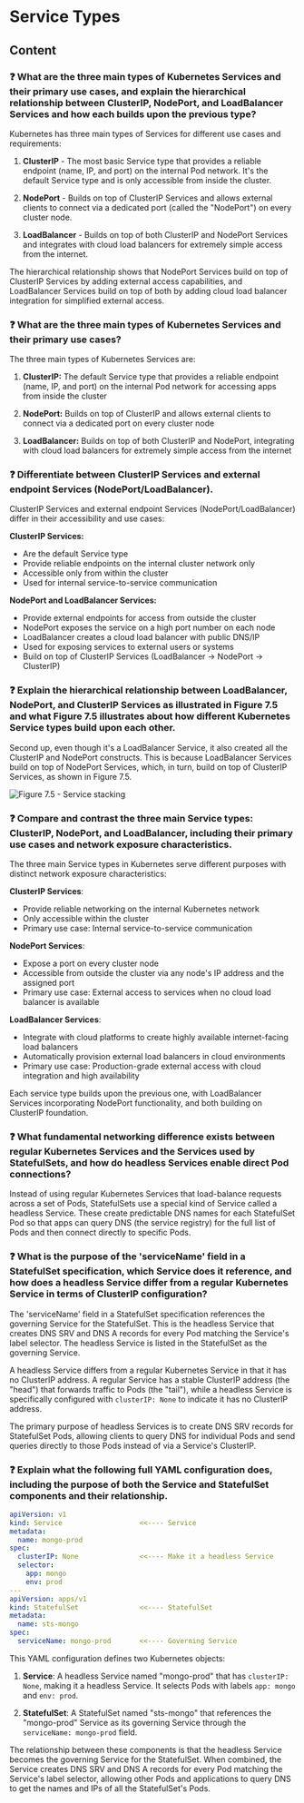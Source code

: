 # Service Types

## Content

### ❓ What are the three main types of Kubernetes Services and their primary use cases, and explain the hierarchical relationship between ClusterIP, NodePort, and LoadBalancer Services and how each builds upon the previous type?
Kubernetes has three main types of Services for different use cases and requirements:

1. **ClusterIP** - The most basic Service type that provides a reliable endpoint (name, IP, and port) on the internal Pod network. It's the default Service type and is only accessible from inside the cluster.

2. **NodePort** - Builds on top of ClusterIP Services and allows external clients to connect via a dedicated port (called the "NodePort") on every cluster node.

3. **LoadBalancer** - Builds on top of both ClusterIP and NodePort Services and integrates with cloud load balancers for extremely simple access from the internet.

The hierarchical relationship shows that NodePort Services build on top of ClusterIP Services by adding external access capabilities, and LoadBalancer Services build on top of both by adding cloud load balancer integration for simplified external access.

### ❓ What are the three main types of Kubernetes Services and their primary use cases?
The three main types of Kubernetes Services are:

1. **ClusterIP:** The default Service type that provides a reliable endpoint (name, IP, and port) on the internal Pod network for accessing apps from inside the cluster

2. **NodePort:** Builds on top of ClusterIP and allows external clients to connect via a dedicated port on every cluster node

3. **LoadBalancer:** Builds on top of both ClusterIP and NodePort, integrating with cloud load balancers for extremely simple access from the internet

### ❓ Differentiate between ClusterIP Services and external endpoint Services (NodePort/LoadBalancer).
ClusterIP Services and external endpoint Services (NodePort/LoadBalancer) differ in their accessibility and use cases:

**ClusterIP Services:**
- Are the default Service type
- Provide reliable endpoints on the internal cluster network only
- Accessible only from within the cluster
- Used for internal service-to-service communication

**NodePort and LoadBalancer Services:**
- Provide external endpoints for access from outside the cluster
- NodePort exposes the service on a high port number on each node
- LoadBalancer creates a cloud load balancer with public DNS/IP
- Used for exposing services to external users or systems
- Build on top of ClusterIP Services (LoadBalancer → NodePort → ClusterIP)

### ❓ Explain the hierarchical relationship between LoadBalancer, NodePort, and ClusterIP Services as illustrated in Figure 7.5 and what Figure 7.5 illustrates about how different Kubernetes Service types build upon each other.
Second up, even though it's a LoadBalancer Service, it also created all the ClusterIP and NodePort constructs. This is because LoadBalancer Services build on top of NodePort Services, which, in turn, build on top of ClusterIP Services, as shown in Figure 7.5.

![Figure 7.5 - Service stacking](media/figure7-5.png)

### ❓ Compare and contrast the three main Service types: ClusterIP, NodePort, and LoadBalancer, including their primary use cases and network exposure characteristics.
The three main Service types in Kubernetes serve different purposes with distinct network exposure characteristics:

**ClusterIP Services**:
- Provide reliable networking on the internal Kubernetes network
- Only accessible within the cluster
- Primary use case: Internal service-to-service communication

**NodePort Services**:
- Expose a port on every cluster node
- Accessible from outside the cluster via any node's IP address and the assigned port
- Primary use case: External access to services when no cloud load balancer is available

**LoadBalancer Services**:
- Integrate with cloud platforms to create highly available internet-facing load balancers
- Automatically provision external load balancers in cloud environments
- Primary use case: Production-grade external access with cloud integration and high availability

Each service type builds upon the previous one, with LoadBalancer Services incorporating NodePort functionality, and both building on ClusterIP foundation.

### ❓ What fundamental networking difference exists between regular Kubernetes Services and the Services used by StatefulSets, and how do headless Services enable direct Pod connections?
Instead of using regular Kubernetes Services that load-balance requests across a set of Pods, StatefulSets use a special kind of Service called a headless Service. These create predictable DNS names for each StatefulSet Pod so that apps can query DNS (the service registry) for the full list of Pods and then connect directly to specific Pods.

### ❓ What is the purpose of the 'serviceName' field in a StatefulSet specification, which Service does it reference, and how does a headless Service differ from a regular Kubernetes Service in terms of ClusterIP configuration?
The 'serviceName' field in a StatefulSet specification references the governing Service for the StatefulSet. This is the headless Service that creates DNS SRV and DNS A records for every Pod matching the Service's label selector. The headless Service is listed in the StatefulSet as the governing Service.

A headless Service differs from a regular Kubernetes Service in that it has no ClusterIP address. A regular Service has a stable ClusterIP address (the "head") that forwards traffic to Pods (the "tail"), while a headless Service is specifically configured with `clusterIP: None` to indicate it has no ClusterIP address.

The primary purpose of headless Services is to create DNS SRV records for StatefulSet Pods, allowing clients to query DNS for individual Pods and send queries directly to those Pods instead of via a Service's ClusterIP.

### ❓ Explain what the following full YAML configuration does, including the purpose of both the Service and StatefulSet components and their relationship.
```yaml
apiVersion: v1
kind: Service                   <<---- Service
metadata:
  name: mongo-prod
spec:
  clusterIP: None               <<---- Make it a headless Service
  selector:
    app: mongo
    env: prod
---
apiVersion: apps/v1
kind: StatefulSet               <<---- StatefulSet
metadata:
  name: sts-mongo
spec:
  serviceName: mongo-prod       <<---- Governing Service
```

This YAML configuration defines two Kubernetes objects:

1. **Service**: A headless Service named "mongo-prod" that has `clusterIP: None`, making it a headless Service. It selects Pods with labels `app: mongo` and `env: prod`.

2. **StatefulSet**: A StatefulSet named "sts-mongo" that references the "mongo-prod" Service as its governing Service through the `serviceName: mongo-prod` field.

The relationship between these components is that the headless Service becomes the governing Service for the StatefulSet. When combined, the Service creates DNS SRV and DNS A records for every Pod matching the Service's label selector, allowing other Pods and applications to query DNS to get the names and IPs of all the StatefulSet's Pods.

